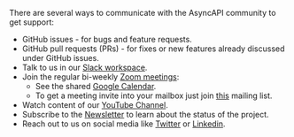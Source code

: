 There are several ways to communicate with the AsyncAPI community to get support:

* GitHub issues - for bugs and feature requests.
* GitHub pull requests (PRs) - for fixes or new features already discussed under GitHub issues.
* Talk to us in our [Slack workspace](https://www.asyncapi.com/slack-invite).
* Join the regular bi-weekly [Zoom meetings](https://zoom.us/j/165106914):
  * See the shared [Google Calendar](https://calendar.google.com/calendar?cid=dGJyYmZxNGRlNWJjbmd0OG9rdmV2NGxzdGtAZ3JvdXAuY2FsZW5kYXIuZ29vZ2xlLmNvbQ). 
  * To get a meeting invite into your mailbox just join [this](https://groups.google.com/forum/#!forum/asyncapi-users) mailing list.
* Watch content of our [YouTube Channel](https://www.youtube.com/playlist?list=PLbi1gRlP7pijUwZJErzyYf_Rc-PWu4lXS).
* Subscribe to the [Newsletter](https://www.asyncapi.com/subscribe/) to learn about the status of the project.
* Reach out to us on social media like [Twitter](https://twitter.com/AsyncAPISpec) or [Linkedin](https://www.linkedin.com/company/asyncapi/).
